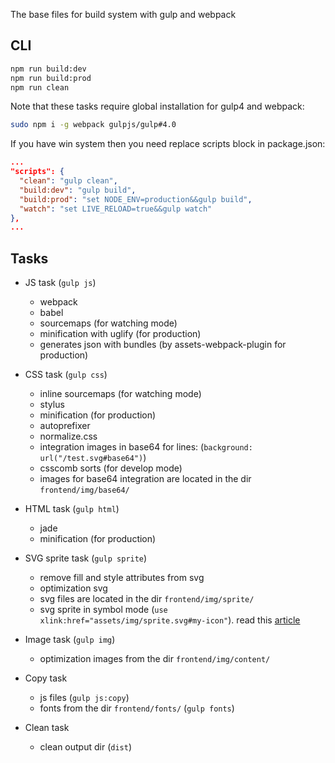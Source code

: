 The base files for build system with gulp and webpack

## CLI

```bash
npm run build:dev
npm run build:prod
npm run clean
```

Note that these tasks require global installation for gulp4 and webpack:
```bash
sudo npm i -g webpack gulpjs/gulp#4.0
```

If you have win system then you need replace scripts block in package.json:
```json
...
"scripts": {
  "clean": "gulp clean",
  "build:dev": "gulp build",
  "build:prod": "set NODE_ENV=production&&gulp build",
  "watch": "set LIVE_RELOAD=true&&gulp watch"
},
...
```

## Tasks

* JS task (`gulp js`)
  - webpack
  - babel
  - sourcemaps (for watching mode)
  - minification with uglify (for production)
  - generates json with bundles (by assets-webpack-plugin for production)

* CSS task (`gulp css`)
  - inline sourcemaps (for watching mode)
  - stylus
  - minification (for production)
  - autoprefixer
  - normalize.css
  - integration images in base64 for lines: (`background: url("/test.svg#base64")`)
  - csscomb sorts (for develop mode)
  - images for base64 integration are located in the dir `frontend/img/base64/`

* HTML task (`gulp html`)
  - jade
  - minification (for production)

* SVG sprite task (`gulp sprite`)
  - remove fill and style attributes from svg
  - optimization svg
  - svg files are located in the dir `frontend/img/sprite/`
  - svg sprite in symbol mode (`use xlink:href="assets/img/sprite.svg#my-icon"`). read this [article](https://css-tricks.com/svg-use-external-source/)

* Image task (`gulp img`)
  - optimization images from the dir `frontend/img/content/`

* Copy task
  - js files (`gulp js:copy`)
  - fonts from the dir `frontend/fonts/` (`gulp fonts`)

* Clean task
  - clean output dir (`dist`)
